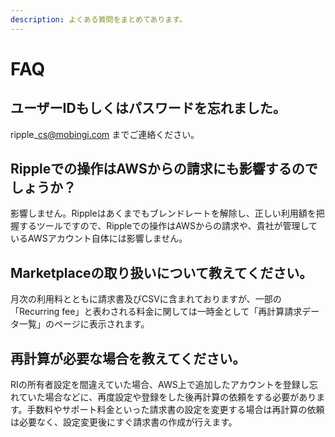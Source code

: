 ```yaml
---
description: よくある質問をまとめてあります。
---
```


# FAQ

## ユーザーIDもしくはパスワードを忘れました。

ripple\_cs@mobingi.com までご連絡ください。

## Rippleでの操作はAWSからの請求にも影響するのでしょうか？

影響しません。Rippleはあくまでもブレンドレートを解除し、正しい利用額を把握するツールですので、Rippleでの操作はAWSからの請求や、貴社が管理しているAWSアカウント自体には影響しません。

## Marketplaceの取り扱いについて教えてください。 <a id="woshitaraergamashita"></a>

月次の利用料とともに請求書及びCSVに含まれておりますが、一部の「Recurring fee」と表わされる料金に関しては一時金として「再計算請求データ一覧」のページに表示されます。

## 再計算が必要な場合を教えてください。 <a id="woshitaraergamashita"></a>

RIの所有者設定を間違えていた場合、AWS上で追加したアカウントを登録し忘れていた場合などに、再度設定や登録をした後再計算の依頼をする必要があります。手数料やサポート料金といった請求書の設定を変更する場合は再計算の依頼は必要なく、設定変更後にすぐ請求書の作成が行えます。  
  


